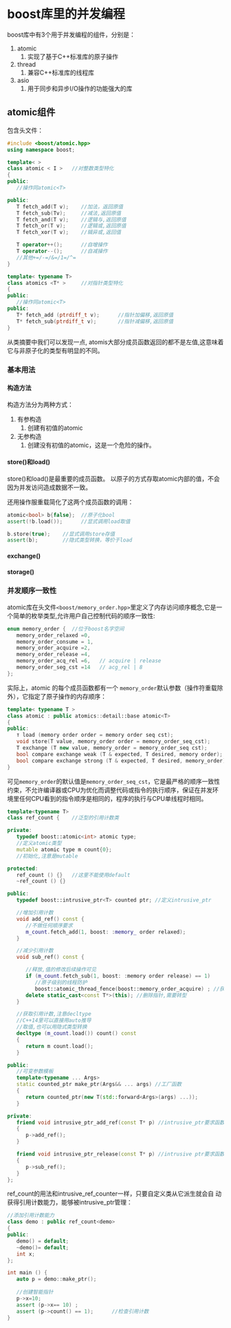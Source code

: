 # boost库里的并发编程

boost库中有3个用于并发编程的组件，分别是：
1. atomic
   1. 实现了基于C++标准库的原子操作
2. thread
   1. 兼容C++标准库的线程库
3. asio
   1. 用于同步和异步I/O操作的功能强大的库

## atomic组件

包含头文件：
```cpp
#include <boost/atomic.hpp>
using namespace boost;
```

```cpp
template< >
class atomic < I >   //对整数类型特化
{
public:
   //操作同atomic<T>

public:
   T fetch_add(T v);    //加法，返回原值
   T fetch_sub(Tv);     //减法,返回原值
   T fetch_and(T v);    //逻辑与,返回原值
   T fetch_or(T v);     //逻辑或,返回原值
   T fetch_xor(T v);    //辑异或,返回值

   T operator++();      //自增操作
   T operator--();      //自减操作
   //其他+=/-=/&=/1=/^=
}

template< typename T>
class atomics <T* >     //对指针类型特化
{
public:
   //操作同atomic<T>
public:
   T* fetch_add (ptrdiff_t v);      //指针加偏移,返回原值
   T* fetch_sub(ptrdiff_t v);       //指针减偏移,返回原值
}
```

从类摘要中我们可以发现一点, atomis大部分成员函数返回的都不是左值,这意味着它与非原子化的类型有明显的不同。

### 基本用法

#### 构造方法

构造方法分为两种方式：
1. 有参构造
   1. 创建有初值的atomic
2. 无参构造
   1. 创建没有初值的atomic，这是一个危险的操作。

#### store()和load()

store()和load()是最重要的成员函数。
以原子的方式存取atomic内部的值，不会因为并发访问造成数据不一致。

还用操作服重载简化了这两个成员函数的调用：

```cpp
atomic<bool> b{false};  //原子化bool
assert(!b.load());      //显式调用load取值

b.store(true);    //显式调用store存值
assert(b);        //隐式类型转换，等价于load
```

#### exchange()

#### storage()

### 并发顺序一致性

atomic库在头文件`<boost/memory_order.hpp>`里定义了内存访问顺序概念,它是一个简单的枚举类型,允许用户自己控制代码的顺序一致性:

```cpp
enum memory_order {  //位于boost名字空间
   memory_order_relaxed =0,
   memory_order_consume = 1,
   memory_order_acquire =2,
   memory_order_release =4,
   memory_order_acq_rel =6,   // acquire | release
   memory_order_seg_cst =14   // acg_rel | 8
};
```

实际上，atomic<T> 的每个成员函数都有一个 `memory_order`默认参数（操作符重载除外），它指定了原子操作的内存顺序：

```cpp
template< typename T >
class atomic : public atomics::detail::base atomic<T>
{
public:
   т load (memory order order = memory order seq cst);
   void store(T value, memory_order order = memory_order_seq_cst);
   T exchange (T new value, memory_order = memory_order_seq cst);
   bool compare exchange weak (T & expected, T desired, memory order);
   bool compare exchange strong (T & expected, T desired, memory_order);
}
```

可见`memory_order`的默认值是`memory_order_seq_cst`，它是最严格的顺序一致性约束，不允许编译器或CPU为优化而调整代码或指令的执行顺序，保证在并发环境里任何CPU看到的指令顺序是相同的，程序的执行与CPU单线程时相同。

```cpp
template<typename T>
class ref_count {    //泛型的引用计数类

private:
   typedef boost::atomic<int> atomic type;
   //定义atomic类型
   mutable atomic type m count{0};
   //初始化,注意是mutable

protected:
   ref_count () {}   //这里不能使用default
   ~ref_count () {}

public:
   typedef boost::intrusive_ptr<T> counted ptr; //定义intrusive_ptr 

   //增加引用计数
   void add_ref() const {
      //不做任何顺序要求
      m_count.fetch_add(1, boost: :memory_ order relaxed);
   }

   //减少引用计数
   void sub_ref() const {

      //释放,值的修改后续操作可见
      if (m_count.fetch_sub(1, boost: :memory order release) == 1)
         //原子级别的线程防护
         boost::atomic_thread_fence(boost::memory_order_acquire) ; //获取之前的修改
      delete static_cast<const T*>(this); //删除指针,需要转型
   }

   //获取引用计数,注意decltype
   //C++14里可以直接用auto推导
   //取值,也可以用隐式类型转换
   decltype (m_count.load()) count() const
   {
      return m count.load();
   }

public:
   //可变参数模板
   template<typename ... Args>
   static counted_ptr make_ptr(Args&& ... args) //工厂函数
   {
      return counted_ptr(new T(std::forward<Args>(args) ...));
   }

private:
   friend void intrusive_ptr_add_ref(const T* p) //intrusive_ptr要求函数
   {
      p->add_ref();
   }

   friend void intrusive_ptr_release(const T* p) //intrusive ptr要求函数
   {
      p->sub_ref();
   }
};
```

ref_count的用法和intrusive_ref_counter一样，只要自定义类从它派生就会自
动获得引用计数能力，能够被intrusive_ptr管理：

```cpp
//添加引用计数能力
class demo : public ref_count<demo>
{
public:
   demo() = default;
   ~demo()= default;
   int x;
};

int main () {
   auto p = demo::make_ptr();
   
   //创建智能指针
   p->x=10;
   assert (p->x== 10) ;
   assert (p->count() == 1);      //检查引用计数
}
```
